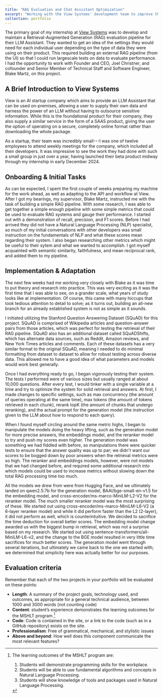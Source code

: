 ```yaml
---
title: "RAG Evaluation and Chat Assistant Optimization"
excerpt: "Working with the View Systems' development team to improve their retrieval pipeline and optimize thier chat assistant.<br/><br/><img src='/images/500x300.png'>"
collection: portfolio
---
```


The primary goal of my internship at [View Systems](https://www.view.io) was to develop and maintain a Retrieval-Augmented Generation (RAG) evaluation pipeline for their LLM Assistant. They wanted to get an idea of the settings they would need for each individual user depending on the type of data they were using on their product. This required building an external RAG pipeline (from the UI) so that I could run largescale tests on data to evaluate performance. I had the opportunity to work with Founder and CEO, Joel Christner, and cofounder and Senior Member of Technical Staff and Software Engineer, Blake Martz, on this project.

## A Brief Introduction to View Systems

View is an AI startup company which aims to provide an LLM Assistant that can be used on-premises, allowing a user to supply their own data and harness the power of an LLM without having to outsource sensitive information. While this is the foundational product for their company, they also supply a similar service in the form of a SAAS product, giving the user the option of operating on a secure, completely online format rather than downloading the whole package.

As a startup, their team was incredibly small---I was one of twelve employees to attend weekly meetings for the company, which included all their developers. It was impressive to see the work they had done with such a small group in just over a year, having launched their beta product midway through my internship in early December 2024.

## Onboarding & Initial Tasks

As can be expected, I spent the first couple of weeks preparing my machine for the work ahead, as well as adapting to the API and workflow at View. After I got my bearings, my supervisor, Blake Martz, instructed me with the task of building a simple RAG pipeline. With some research, I was able to get together a simple enough pipeline with some simple metrics that could be used to evaluate RAG systems and gauge their performance. I started out with a demonstration of recall, precision, and F1 scores. Before I had arrived they did not have a Natural Language Processing (NLP) specialist, so much of my initial conversations with other developers was small instruction on the fundamentals of NLP and what these scores mean regarding their system. I also began researching other metrics which might be useful to their sytem and what we wanted to accomplish. I got myself acquainted with semantic similarity, faithfulness, and mean reciprocal rank, and added them to my pipeline.

## Implementation & Adaptation

The next few weeks had me working very closely with Blake as it was time to put theory and research into practice. This was very exciting as it was the first time that I was able to see, on a grander scale, what years of study looks like at implementation. Of course, this came with many hiccups that took tedious attention to detail to solve; as it turns out, building an all-new branch for an already established system is not as simple as it sounds. 

I initiated utilizing the Stanford Question Answering Dataset (SQuAD) for this project. SQuAD is comprised of Wikipedia articles and question-answer pairs from those articles, which was perfect for testing the retrieval of their RAG pipeline. SQuAD also has an additional dataset called SQuADShifts, which has alternate data sources, such as Reddit, Amazon reviews, and New York Times articles and comments. Each of these datasets has a very similar format to the original SQuAD, meaning I needed to do minimal formatting from dataset to dataset to allow for robust testing across diverse data. This allowed me to have a good idea of what parameters and models would work best generally.

Once I had everything ready to go, I began vigorously testing their system. The tests I performed were of various sizes but usually ranged at about 10,000 questions. After every test, I would tinker with a single variable at a time and try to optimize the system for solid retrieval and answers. At first, I made changes to specific settings, such as max concurrency (the amount of queries operating at the same time), max tokens (the amount of tokens retrieved in each chunk), rerank topK (the amount of chunks that undergo reranking), and the actual prompt for the generation model (the instruction given to the LLM about how to respond to each query).

When I found myself circling around the same metric highs, I began to manipulate the models doing the heavy lifting, such as the generation model for more precise answers, the embeddings model, and the reranker model to try and push my scores even higher. The generation model was something we had fiddled with before, so manipulations there were quicker tests to ensure that the answer quality was up to par; we didn't want our scores to be bogged down by poor answers when the retrieval metrics were so high. The reranker and embeddings models, however, were not models that we had changed before, and required some additional research into which models could be used to increase metrics without slowing down the total RAG processing time too much. 

All the models we drew from were from Hugging Face, and we ultimately landed on qwen2.5:7b for the generation model, BAAI/bge-small-en-v1.5 for the embedding model, and cross-encoder/ms-marco-MiniLM-L2-V2 for the reranker model. The much smaller reranker model was the most surprising of these. We started out using cross-encoder/ms-marco-MiniLM-L6-V2 (a 6-layer reranker model) and while it did perform faster than the L2 (2-layer), it did not perform as well, which is counterintuitive. We decided to sacrifice the time deduction for overall better scores. The embedding model change awarded us with the biggest bump in retrieval, which was not a surprise based on my research. We started out using sentence-transformers/all-MiniLM-L6-v2, and the change to the BGE model resulted in very little time sacrifices for much better scores. The generation model went through several iterations, but ultimately we came back to the one we started with; we determined that simplicity here was actually better for our purposes. 

## Evaluation criteria
Remember that each of the two projects in your portfolio will be evaluated on these points:

* **Length**: A summary of the project goals, technology used, and outcomes, as appropriate for a general technical audience, between 1000 and 3000 words (not counting code)
* **Content**: student’s experience demonstrates the learning outcomes for the MSHLT program [^note]
* **Code**: Code is contained in the site, or a link to the code (such as in a GitHub repository) exists on the site.
* **Professionalism**: Free of grammatical, mechanical, and stylistic issues
* **Above and beyond**: How well does this component communicate the most relevant features?

[^note]: The learning outcomes of the MSHLT program are:
    
    1. Students will demonstrate programming skills for the workplace.
    2. Students will be able to use fundamental algorithms and concepts in Natural Language Processing.
    3. Students will show knowledge of tools and packages used in Natural Language Processing.
